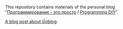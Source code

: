 This repository contains materials of the personal blog "[Программирование - это просто][] / [Programming DIY][]". 

[Программирование - это просто]: http://demin.ws/
[Programming DIY]: http://demin.ws/english/

[A blog post about Goblog](http://demin.ws/blog/english/2012/04/23/static-blog-engine-goblog/).

